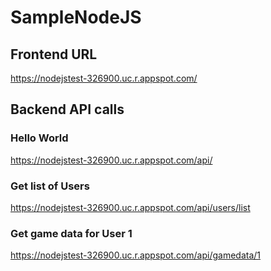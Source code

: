 # SampleNodeJS

## Frontend URL
https://nodejstest-326900.uc.r.appspot.com/

## Backend API calls
### Hello World
https://nodejstest-326900.uc.r.appspot.com/api/
### Get list of Users
https://nodejstest-326900.uc.r.appspot.com/api/users/list
### Get game data for User 1
https://nodejstest-326900.uc.r.appspot.com/api/gamedata/1
